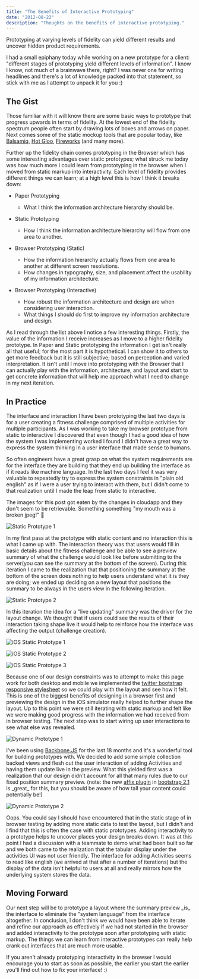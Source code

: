 ```yaml
---
title: "The Benefits of Interactive Prototyping"
date: "2012-08-22"
description: "Thoughts on the benefits of interactive prototyping."
---
```


<aside class="tldr">
Prototyping at varying levels of fidelity can yield different results and uncover hidden product requirements.
</aside>

I had a small epiphany today while working on a new prototype for a client:
"different stages of prototyping yield different levels of information". I know
I know, not much of a brainwave there, right? I was never one for writing
headlines and there's a lot of knowledge packed into that statement, so stick
with me as I attempt to unpack it for you :)

## The Gist

Those familiar with it will know there are some basic ways to prototype that
progress upwards in terms of fidelity. At the lowest end of the fidelity
spectrum people often start by drawing lots of boxes and arrows on paper. Next
comes some of the static mockup tools that are popular today, like
[Balsamiq](https://www.balsamiq.com/), [Hot Gloo](https://www.hotgloo.com/),
[Fireworks](https://www.adobe.com/products/fireworks.html) (and many more).

Further up the fidelity chain comes prototyping in the Browser which has some
interesting advantages over static prototypes; what struck me today was how much
more I could learn from prototyping in the browser when I moved from static
markup into interactivity. Each level of fidelity provides different things we
can learn; at a high level this is how I think it breaks down:

-   Paper Prototyping
    -   What I think the information architecture hierarchy should be.

-   Static Prototyping
    -   How I think the information architecture hierarchy will flow from one
        area to another.

-   Browser Prototyping (Static)
    -   How the information hierarchy actually flows from one area to another at
        different screen resolutions.
    -   How changes in typography, size, and placement affect the usability of
        my information architecture.

-   Browser Prototyping (Interactive)
    -   How robust the information architecture and design are when considering
        user interaction.
    -   What things I should do first to improve my information architecture and
        design.

As I read through the list above I notice a few interesting things. Firstly, the
value of the information I receive increases as I move to a higher fidelity
prototype. In Paper and Static prototyping the information I get isn't really
all that useful; for the most part it is hypothetical. I can show it to others
to get more feedback but it is still subjective; based on perception and varied
interpretation. It isn't until I move into prototyping with the Browser that I
can actually play with the information, architecture, and layout and start to
get concrete information that will help me approach what I need to change in my
next iteration.

## In Practice

The interface and interaction I have been prototyping the last two days is for a
user creating a fitness challenge comprised of multiple activities for multiple
participants. As I was working to take my browser prototype from static to
interactive I discovered that even though I had a good idea of how the system I
was implementing worked I found I didn't have a great way to express the system
thinking in a user interface that made sense to humans.

So often engineers have a great grasp on what the system requirements are for
the interface they are building that they end up building the interface as if it
reads like machine language. In the last two days I feel it was very valuable to
repeatedly try to express the system constraints in "plain old english" as if I
were a user trying to interact with them, but I didn't come to that realization
until I made the leap from static to interactive.

<aside>The images for this post got eaten by the changes in cloudapp and they don't seem to be retrievable. Something something "my mouth was a broken jpeg!" 😤</aside>

![Static Prototype
1](https://f.cl.ly/items/3D1t0k1K073g2o3h3L3a/static.prototype.1.png)

In my first pass at the prototype with static content and no interaction this is
what I came up with. The interaction theory was that users would fill in basic
details about the fitness challenge and be able to see a preview summary of what
the challenge would look like before submitting to the server(you can see the
summary at the bottom of the screen). During this iteration I came to the
realization that that positioning the summary at the bottom of the screen does
nothing to help users understand what it is they are doing; we ended up deciding
on a new layout that positions the summary to be always in the users view in the
following iteration.

![Static Prototype
2](https://f.cl.ly/items/1W1T340A0W0V3c2T1Y2f/static.prototype.2.png)

In this iteration the idea for a "live updating" summary was the driver for the
layout change. We thought that if users could see the results of their
interaction taking shape live it would help to reinforce how the interface was
affecting the output (challenge creation).

![iOS Static Prototype
1](https://f.cl.ly/items/0E41451o0B1f1V1J2w2W/iOS.prototype.1.png)

![iOS Static Prototype
2](https://f.cl.ly/items/1F3r351R0G2Q1D3Q3p0E/iOS.prototype.2.png)

![iOS Static Prototype
3](https://f.cl.ly/items/2a0C3T3b1q1m293m0g1y/iOS.prototype.3.png)

Because one of our design constraints was to attempt to make this page work for
both desktop and mobile we implemented the [twitter bootstrap responsive
stylesheet](https://twitter.github.com/bootstrap/scaffolding.html#responsive) so
we could play with the layout and see how it felt. This is one of the biggest
benefits of designing in a browser first and previewing the design in the iOS
simulator really helped to further shape the layout. Up to this point we were
still iterating with static markup and felt like we were making good progress
with the information we had received from in browser testing. The next step was
to start wiring up user interactions to see what else was revealed.

![Dynamic Prototype
1](https://f.cl.ly/items/0V4742133R030g453t1D/dynamic.prototype.1.png)

I've been using [Backbone.JS](https://documentcloud.github.com/backbone/) for the
last 18 months and it's a wonderful tool for building prototypes with. We
decided to add some simple collection backed views and flesh out the user
interaction of adding Activities and having them update live in the preview.
What this yielded first was a realization that our design didn't account for all
that many rules due to our fixed position summary preview. (note: the new [affix
plugin](https://twitter.github.com/bootstrap/javascript.html#affix) in [bootstrap
2.1](https://twitter.github.com/bootstrap/) is \_great\_ for this, but you should
be aware of how tall your content could potentially be!)

![Dynamic Prototype
2](https://f.cl.ly/items/2T2h3a1y232u2a1a3619/dynamic.prototype.2.png)

Oops. You could say I should have encountered that in the static stage of in
browser testing by adding more static data to test the layout, but I didn't and
I find that this is often the case with static prototypes. Adding interactivity
to a prototype helps to uncover places your design breaks down. It was at this
point I had a discussion with a teammate to demo what had been built so far and
we both came to the realization that the tabular display under the activities UI
was not user friendly. The interface for adding Activities seems to read like
english (we arrived at that after a number of iterations) but the display of the
data isn't helpful to users at all and really mirrors how the underlying system
stores the data.

## Moving Forward

Our next step will be to prototype a layout where the summary preview \_is\_ the
interface to eliminate the "system language" from the interface altogether. In
conclusion, I don't think we would have been able to iterate and refine our
approach as effectively if we had not started in the browser and added
interactivity to the prototype soon after prototyping with static markup. The
things we can learn from interactive prototypes can really help crank out
interfaces that are much more usable.

If you aren't already prototyping interactivity in the browser I would encourage
you to start as soon as possible, the earlier you start the earlier you'll find
out how to fix your interface! :)